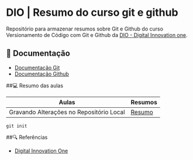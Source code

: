# DIO | Resumo do curso git e github

Repositório para armazenar resumos sobre Git e Github do curso 
Versionamento de Código com Git e Github da 
[DIO - Digital Innovation one](https://www.dio.me/). 

## 📕 Documentação
- [Documentação Git](http://git-scm.com/doc)
- [Documentação Github](http://docs.github.com/)

##💻 Resumo das aulas

| Aulas | Resumos |
|-------|---------|
| Gravando Alterações no Repositório Local | [Resumo]()|

```
git init

```

##🔍 Referências
- [Digital Innovation One](https://www.dio.me/)
